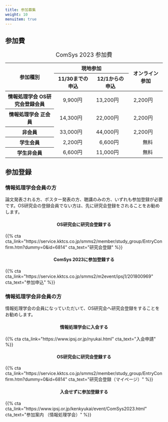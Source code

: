 ```yaml
---
title: 参加募集
weight: 10
menuitem: true
---
```

## 参加費

<style>
table.GeneratedTable caption {
  caption-side: top;
  font-size: large;
}
table.GeneratedTable th {
  text-align: center;
  vertical-align: middle;
}
table.GeneratedTable td {
  text-align: right;
  padding-right: 2em;
}
</style>

<!-- HTML Code: Place this code in the document's body (between the 'body' tags) where the table should appear -->
<table class="GeneratedTable">
  <caption>ComSys 2023 参加費</caption>
  <thead>
    <tr>
      <th rowspan="2">参加種別</th>
      <th colspan="2">現地参加</th>
      <th rowspan="2">オンライン参加</th>
    </tr>
    <tr>
      <th>11/30までの申込</th>
      <th>12/1からの申込</th>
    </tr>
  </thead>
  <tbody>
    <tr>
      <th>情報処理学会 OS研究会登録会員</th>
      <td>9,900円</td>
      <td>13,200円</td>
      <td>2,200円</td>
    </tr>
    <tr>
      <th>情報処理学会 正会員</th>
      <td>14,300円</td>
      <td>22,000円</td>
      <td>2,200円</td>
    </tr>
    <tr>
      <th>非会員</th>
      <td>33,000円</td>
      <td>44,000円</td>
      <td>2,200円</td>
    </tr>
    <tr>
      <th>学生会員</th>
      <td>2,200円</td>
      <td>6,600円</td>
      <td>無料</td>
    </tr>
    <tr>
      <th>学生非会員</th>
      <td>6,600円</td>
      <td>11,000円</td>
      <td>無料</td>
    </tr>
  </tbody>
</table>
<!-- Codes by Quackit.com -->


## 参加登録

### 情報処理学会会員の方

論文発表される方、ポスター発表の方、聴講のみの方、いずれも参加登録が必要です。OS研究会の登録会員でない方は、先に研究会登録をされることをお勧めします。

<div class="row">
<div class="col-md">
<h4 style="text-align: center">OS研究会に研究会登録する</h4>
{{% cta cta_link="https://service.kktcs.co.jp/smms2/member/study_group/EntryConfirm.htm?dummy=0&id=6814" cta_text="研究会登録" %}}
</div>
<div class="col-md">
<h4 style="text-align: center">ComSys 2023に参加登録する</h4>
{{% cta cta_link="https://service.kktcs.co.jp/smms2/m2event/ipsj1/201800969" cta_text="参加申込" %}}
</div>
</div>

### 情報処理学会非会員の方

情報処理学会の会員になっていただいて、OS研究会へ研究会登録をすることをお勧めします。

<div class="row">
<div class="col-md">
<h4 style="text-align: center">情報処理学会に入会する</h4>
{{% cta cta_link="https://www.ipsj.or.jp/nyukai.html" cta_text="入会申請" %}}
</div>
<div class="col-md">
<h4 style="text-align: center">OS研究会に研究会登録する</h4>
{{% cta cta_link="https://service.kktcs.co.jp/smms2/member/study_group/EntryConfirm.htm?dummy=0&id=6814" cta_text="研究会登録（マイページ）" %}}
</div>
<div class="col-md">
<h4 style="text-align: center">入会せずに参加登録する</h4>
{{% cta cta_link="https://www.ipsj.or.jp/kenkyukai/event/ComSys2023.html" cta_text="参加案内 （情報処理学会）" %}}
</div>
</div>
